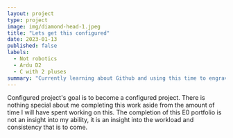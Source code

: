 ```yaml
---
layout: project
type: project
image: img/diamond-head-1.jpeg
title: "Lets get this configured"
date: 2023-01-13
published: false
labels:
  - Not robotics
  - Ardu D2
  - C with 2 pluses
summary: "Currently learning about Github and using this time to engrave my progress, or something like that. My intention is to look back in a couple months at this and realize how far I have come. "
---
```


Configured project's goal is to become a configured project. There is nothing special about me completing this work aside from the amount of time I will have spent working on this. The completion of this E0 portfolio is not an insight into my ability, it is an insight into the workload and consistency that is to come.
